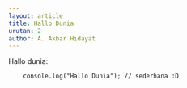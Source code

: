 ```yaml
---
layout: article
title: Hallo Dunia
urutan: 2
author: A. Akbar Hidayat
---
```


Hallo dunia:

        console.log("Hallo Dunia"); // sederhana :D
